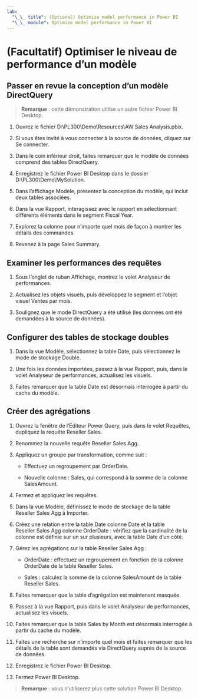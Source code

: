 ```yaml
---
lab:
  "\_\_ title": (Optional) Optimize model performance in Power BI
  "\_\_ module": Optimize model performance in Power BI
---
```


# (Facultatif) Optimiser le niveau de performance d’un modèle

## Passer en revue la conception d’un modèle DirectQuery

> **Remarque** : cette démonstration utilise un autre fichier Power BI Desktop.

1. Ouvrez le fichier D:\PL300\Demo\Resources\AW Sales Analysis.pbix.

1. Si vous êtes invité à vous connecter à la source de données, cliquez sur Se connecter.

1. Dans le coin inférieur droit, faites remarquer que le modèle de données comprend des tables DirectQuery.

1. Enregistrez le fichier Power BI Desktop dans le dossier D:\PL300\Demo\MySolution.

1. Dans l’affichage Modèle, présentez la conception du modèle, qui inclut deux tables associées.

1. Dans la vue Rapport, interagissez avec le rapport en sélectionnant différents éléments dans le segment Fiscal Year.

1. Explorez la colonne pour n’importe quel mois de façon à montrer les détails des commandes.

1. Revenez à la page Sales Summary.

## Examiner les performances des requêtes

1. Sous l’onglet de ruban Affichage, montrez le volet Analyseur de performances.

1. Actualisez les objets visuels, puis développez le segment et l’objet visuel Ventes par mois.

1. Soulignez que le mode DirectQuery a été utilisé (les données ont été demandées à la source de données).

## Configurer des tables de stockage doubles

1. Dans la vue Modèle, sélectionnez la table Date, puis sélectionnez le mode de stockage Double.

1. Une fois les données importées, passez à la vue Rapport, puis, dans le volet Analyseur de performances, actualisez les visuels.

1. Faites remarquer que la table Date est désormais interrogée à partir du cache du modèle.

## Créer des agrégations

1. Ouvrez la fenêtre de l’Éditeur Power Query, puis dans le volet Requêtes, dupliquez la requête Reseller Sales.

1. Renommez la nouvelle requête Reseller Sales Agg.

1. Appliquez un groupe par transformation, comme suit :

    - Effectuez un regroupement par OrderDate.

    - Nouvelle colonne : Sales, qui correspond à la somme de la colonne SalesAmount.

1. Fermez et appliquez les requêtes.

1. Dans la vue Modèle, définissez le mode de stockage de la table Reseller Sales Agg à Importer.

1. Créez une relation entre la table Date colonne Date et la table Reseller Sales Agg colonne OrderDate : vérifiez que la cardinalité de la colonne est définie sur un sur plusieurs, avec la table Date d’un côté.

1. Gérez les agrégations sur la table Reseller Sales Agg :

    - OrderDate : effectuez un regroupement en fonction de la colonne OrderDate de la table Reseller Sales.

    - Sales : calculez la somme de la colonne SalesAmount de la table Reseller Sales.

1. Faites remarquer que la table d’agrégation est maintenant masquée.

1. Passez à la vue Rapport, puis dans le volet Analyseur de performances, actualisez les visuels.

1. Faites remarquer que la table Sales by Month est désormais interrogée à partir du cache du modèle.

1. Faites une recherche sur n’importe quel mois et faites remarquer que les détails de la table sont demandés via DirectQuery auprès de la source de données.

1. Enregistrez le fichier Power BI Desktop.

1. Fermez Power BI Desktop.

> **Remarque** : vous n’utiliserez plus cette solution Power BI Desktop.
